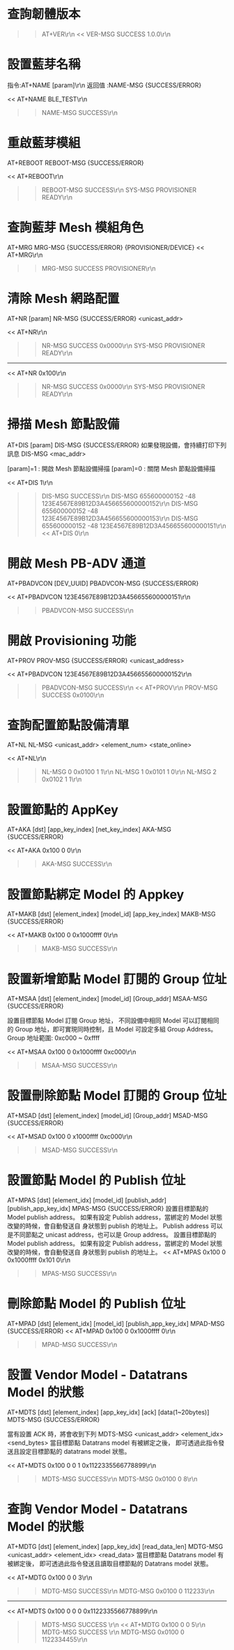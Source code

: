 # 查詢韌體版本

>> AT+VER\r\n
<< VER-MSG SUCCESS 1.0.0\r\n

# 設置藍芽名稱

指令:AT+NAME [param]\r\n
返回值 :NAME-MSG {SUCCESS/ERROR}

<< AT+NAME BLE_TEST\r\n
>> NAME-MSG SUCCESS\r\n

# 重啟藍芽模組

AT+REBOOT
REBOOT-MSG {SUCCESS/ERROR}

<< AT+REBOOT\r\n
>> REBOOT-MSG SUCCESS\r\n
>> SYS-MSG PROVISIONER READY\r\n

# 查詢藍芽 Mesh 模組角色

AT+MRG
MRG-MSG {SUCCESS/ERROR} {PROVISIONER/DEVICE}
<< AT+MRG\r\n
>> MRG-MSG SUCCESS PROVISIONER\r\n

# 清除 Mesh 網路配置

AT+NR [param]
NR-MSG {SUCCESS/ERROR} <unicast_addr>

<< AT+NR\r\n
>> NR-MSG SUCCESS 0x0000\r\n
>> SYS-MSG PROVISIONER READY\r\n
--------------------------------------------
<< AT+NR 0x100\r\n
>> NR-MSG SUCCESS 0x0000\r\n
>> SYS-MSG PROVISIONER READY\r\n

# 掃描 Mesh 節點設備

AT+DIS [param]
DIS-MSG {SUCCESS/ERROR}
如果發現設備，會持續打印下列訊息
DIS-MSG <mac_addr> <RSSI> <UUID>

[param]=1 : 開啟 Mesh 節點設備掃描
[param]=0 : 關閉 Mesh 節點設備掃描

<< AT+DIS 1\r\n
>> DIS-MSG SUCCESS\r\n
>> DIS-MSG 655600000152 -48 123E4567E89B12D3A456655600000152\r\n
>> DIS-MSG 655600000152 -48 123E4567E89B12D3A456655600000153\r\n
>> DIS-MSG 655600000152 -48 123E4567E89B12D3A456655600000151\r\n
<< AT+DIS 0\r\n

# 開啟 Mesh PB-ADV 通道

AT+PBADVCON [DEV_UUID]
PBADVCON-MSG {SUCCESS/ERROR}

<< AT+PBADVCON 123E4567E89B12D3A456655600000151\r\n
>> PBADVCON-MSG SUCCESS\r\n

# 開啟 Provisioning 功能

AT+PROV
PROV-MSG {SUCCESS/ERROR} <unicast_address>

<< AT+PBADVCON 123E4567E89B12D3A456655600000152\r\n
>> PBADVCON-MSG SUCCESS\r\n
<< AT+PROV\r\n
>> PROV-MSG SUCCESS 0x0100\r\n

# 查詢配置節點設備清單

AT+NL
NL-MSG <index> <unicast_addr> <element_num> <state_online>

<< AT+NL\r\n
>> NL-MSG 0 0x0100 1 1\r\n
>> NL-MSG 1 0x0101 1 0\r\n
>> NL-MSG 2 0x0102 1 1\r\n

# 設置節點的 AppKey

AT+AKA [dst] [app_key_index] [net_key_index]
AKA-MSG {SUCCESS/ERROR}

<< AT+AKA 0x100 0 0\r\n
>> AKA-MSG SUCCESS\r\n

# 設置節點綁定 Model 的 Appkey

AT+MAKB [dst] [element_index] [model_id] [app_key_index]
MAKB-MSG {SUCCESS/ERROR}

<< AT+MAKB 0x100 0 0x1000ffff 0\r\n
>> MAKB-MSG SUCCESS\r\n

# 設置新增節點 Model 訂閱的 Group 位址

AT+MSAA [dst] [element_index] [model_id] [Group_addr]
MSAA-MSG {SUCCESS/ERROR}

設置目標節點 Model 訂閱 Group 地址， 不同設備中相同 Model 可以訂閱相同
的 Group 地址，即可實現同時控制，且 Model 可設定多組 Group Address。
Group 地址範圍: 0xc000 ~ 0xffff

<< AT+MSAA 0x100 0 0x1000ffff 0xc000\r\n
>> MSAA-MSG SUCCESS\r\n

# 設置刪除節點 Model 訂閱的 Group 位址

AT+MSAD [dst] [element_index] [model_id] [Group_addr]
MSAD-MSG {SUCCESS/ERROR}

<< AT+MSAD 0x100 0 x1000ffff 0xc000\r\n
>> MSAD-MSG SUCCESS\r\n

# 設置節點 Model 的 Publish 位址

AT+MPAS [dst] [element_idx] [model_id] [publish_addr] [publish_app_key_idx]
MPAS-MSG {SUCCESS/ERROR}
設置目標節點的 Model publish address。
如果有設定 Publish address，當綁定的 Model 狀態改變的時候，會自動發送自
身狀態到 publish 的地址上。
Publish address 可以是不同節點之 unicast address，也可以是 Group address。
設置目標節點的 Model publish address。
如果有設定 Publish address，當綁定的 Model 狀態改變的時候，會自動發送自
身狀態到 publish 的地址上。
<< AT+MPAS 0x100 0 0x1000ffff 0x101 0\r\n
>> MPAS-MSG SUCCESS\r\n

# 刪除節點 Model 的 Publish 位址

AT+MPAD [dst] [element_idx] [model_id] [publish_app_key_idx]
MPAD-MSG {SUCCESS/ERROR}
<< AT+MPAD 0x100 0 0x1000ffff 0\r\n
>> MPAD-MSG SUCCESS\r\n

# 設置 Vendor Model - Datatrans Model 的狀態

AT+MDTS [dst] [element_index] [app_key_idx] [ack] [data(1~20bytes)]
MDTS-MSG {SUCCESS/ERROR}

當有設置 ACK 時，將會收到下列
MDTS-MSG <unicast_addr> <element_idx> <send_bytes>
當目標節點 Datatrans model 有被綁定之後，
即可透過此指令發送且設定目標節點的 datatrans model 狀態。

<< AT+MDTS 0x100 0 0 1 0x1122335566778899\r\n
>> MDTS-MSG SUCCESS\r\n
>> MDTS-MSG 0x0100 0 8\r\n

# 查詢 Vendor Model - Datatrans Model 的狀態

AT+MDTG [dst] [element_index] [app_key_idx] [read_data_len]
MDTG-MSG <unicast_addr> <element_idx> <read_data>
當目標節點 Datatrans model 有被綁定後，
即可透過此指令發送且讀取目標節點的 Datatrans model 狀態。

<< AT+MDTG 0x100 0 0 3\r\n
>> MDTG-MSG SUCCESS\r\n
>> MDTG-MSG 0x0100 0 112233\r\n
--------------------------------------------
<< AT+MDTS 0x100 0 0 0 0x1122335566778899\r\n
>> MDTS-MSG SUCCESS \r\n
<< AT+MDTG 0x100 0 0 5\r\n
>> MDTG-MSG SUCCESS \r\n
>> MDTG-MSG 0x0100 0 1122334455\r\n
